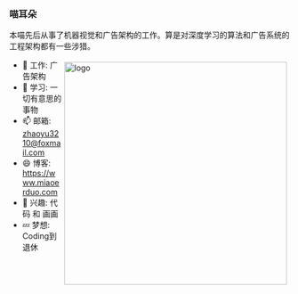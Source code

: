 ### 喵耳朵

本喵先后从事了机器视觉和广告架构的工作。算是对深度学习的算法和广告系统的工程架构都有一些涉猎。

<img src="https://github-readme-stats.vercel.app/api?username=miaoerduo&show_icons=true&theme=radical" alt="logo" width="400" align="right" style="margin: 5px; margin-bottom: 20px;" />

- 🔭 工作: 广告架构
- 🌱 学习: 一切有意思的事物
- 📫 邮箱: [zhaoyu3210@foxmail.com](mailto://zhaoyu3210@foxmail.com)
- 😄 博客: https://www.miaoerduo.com
- 💖 兴趣: 代码 和 画画
- 💤 梦想: Coding到退休

<!-- <img src="https://github-readme-stats.vercel.app/api/top-langs/?username=miaoerduo&layout=compact&theme=radical&hide=html,javascript,css,vue" alt="logo" width="400" align="right" style="margin: 5px; margin-bottom: 20px;" /> -->
